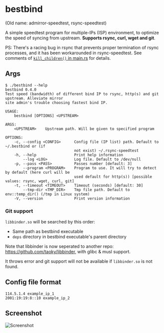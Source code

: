 # bestbind

(Old name: admirror-speedtest, rsync-speedtest)

A simple speedtest program for multiple-IPs (ISP) environment, to optimize the speed of syncing from upstream. **Supports rsync, curl, wget and git**.

PS: There's a racing bug in rsync that prevents proper termination of rsync processes, and it has been workarounded in rsync-speedtest. See comments of [`kill_children()` in main.rs](src/main.rs) for details.

## Args

```
$ ./bestbind --help
bestbind 0.4.0
Test speed (bandwidth) of different bind IP to rsync, http(s) and git upstream. Alleviate mirror
site admin's trouble choosing fastest bind IP.

USAGE:
    bestbind [OPTIONS] <UPSTREAM>

ARGS:
    <UPSTREAM>    Upstream path. Will be given to specified program

OPTIONS:
    -c, --config <CONFIG>      Config file (IP list) path. Default to ~/.bestbind or (if
                               not exist) ~/.rsync-speedtest
    -h, --help                 Print help information
        --log <LOG>            Log file. Default to /dev/null
    -p, --pass <PASS>          Passes number [default: 3]
        --program <PROGRAM>    Program to use. It will try to detect by default (here curl will be
                               used default for http(s)) [possible values: rsync, wget, curl, git]
    -t, --timeout <TIMEOUT>    Timeout (seconds) [default: 30]
        --tmp-dir <TMP_DIR>    Tmp file path. Default to env::temp_dir() (/tmp in Linux system)
    -V, --version              Print version information
```

### Git support

`libbinder.so` will be searched by this order:

- Same path as bestbind executable
- `deps` directory in bestbind executable's parent directory

Note that libbinder is now seperated to another repo: <https://github.com/taoky/libbinder>, with glibc & musl support.

It throws error and git support will not be available if `libbinder.so` is not found.

## Config file format

```
114.5.1.4 example_ip_1
2001:19:19:8::10 example_ip_2
```

## Screenshot

![Screenshot](assets/demo.png)
